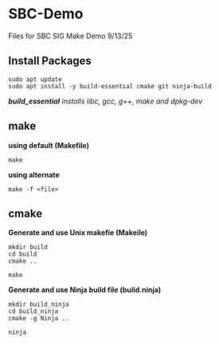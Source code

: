 # SBC-Demo
Files for SBC SIG Make Demo 9/13/25


## Install Packages
```
sudo apt update
sudo apt install -y build-essential cmake git ninja-build
```
**_build_essential_** *installs libc, gcc, g++, make and dpkg-dev*

## make
**using default (Makefile)**
```
make
```

**using alternate**
```
make -f <file>
```

## cmake
**Generate and use Unix makefie (Makeile)**
```
mkdir build
cd build
cmake ..

make
```

**Generate and use Ninja build file (build.ninja)**
```
mkdir build_ninja
cd build_ninja
cmake -g Ninja ..

ninja
```
